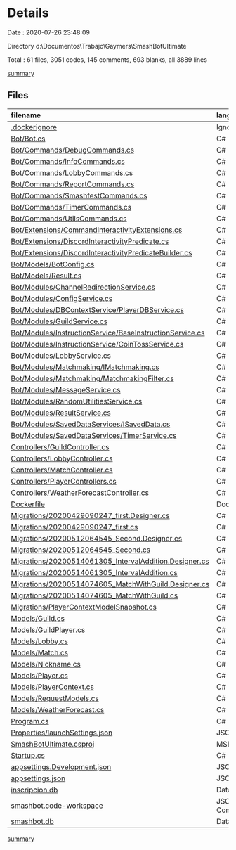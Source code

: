 # Details

Date : 2020-07-26 23:48:09

Directory d:\Documentos\Trabajo\Gaymers\SmashBotUltimate

Total : 61 files,  3051 codes, 145 comments, 693 blanks, all 3889 lines

[summary](results.md)

## Files
| filename | language | code | comment | blank | total |
| :--- | :--- | ---: | ---: | ---: | ---: |
| [.dockerignore](/.dockerignore) | Ignore | 2 | 0 | 0 | 2 |
| [Bot/Bot.cs](/Bot/Bot.cs) | C# | 87 | 1 | 18 | 106 |
| [Bot/Commands/DebugCommands.cs](/Bot/Commands/DebugCommands.cs) | C# | 19 | 0 | 2 | 21 |
| [Bot/Commands/InfoCommands.cs](/Bot/Commands/InfoCommands.cs) | C# | 31 | 1 | 5 | 37 |
| [Bot/Commands/LobbyCommands.cs](/Bot/Commands/LobbyCommands.cs) | C# | 73 | 4 | 10 | 87 |
| [Bot/Commands/ReportCommands.cs](/Bot/Commands/ReportCommands.cs) | C# | 130 | 6 | 39 | 175 |
| [Bot/Commands/SmashfestCommands.cs](/Bot/Commands/SmashfestCommands.cs) | C# | 165 | 1 | 43 | 209 |
| [Bot/Commands/TimerCommands.cs](/Bot/Commands/TimerCommands.cs) | C# | 27 | 0 | 6 | 33 |
| [Bot/Commands/UtilsCommands.cs](/Bot/Commands/UtilsCommands.cs) | C# | 22 | 0 | 5 | 27 |
| [Bot/Extensions/CommandInteractivityExtensions.cs](/Bot/Extensions/CommandInteractivityExtensions.cs) | C# | 15 | 6 | 5 | 26 |
| [Bot/Extensions/DiscordInteractivityPredicate.cs](/Bot/Extensions/DiscordInteractivityPredicate.cs) | C# | 31 | 0 | 2 | 33 |
| [Bot/Extensions/DiscordInteractivityPredicateBuilder.cs](/Bot/Extensions/DiscordInteractivityPredicateBuilder.cs) | C# | 44 | 0 | 8 | 52 |
| [Bot/Models/BotConfig.cs](/Bot/Models/BotConfig.cs) | C# | 17 | 0 | 2 | 19 |
| [Bot/Models/Result.cs](/Bot/Models/Result.cs) | C# | 23 | 0 | 7 | 30 |
| [Bot/Modules/ChannelRedirectionService.cs](/Bot/Modules/ChannelRedirectionService.cs) | C# | 27 | 0 | 5 | 32 |
| [Bot/Modules/ConfigService.cs](/Bot/Modules/ConfigService.cs) | C# | 6 | 0 | 1 | 7 |
| [Bot/Modules/DBContextService/PlayerDBService.cs](/Bot/Modules/DBContextService/PlayerDBService.cs) | C# | 122 | 1 | 37 | 160 |
| [Bot/Modules/GuildService.cs](/Bot/Modules/GuildService.cs) | C# | 51 | 0 | 8 | 59 |
| [Bot/Modules/InstructionService/BaseInstructionService.cs](/Bot/Modules/InstructionService/BaseInstructionService.cs) | C# | 9 | 0 | 2 | 11 |
| [Bot/Modules/InstructionService/CoinTossService.cs](/Bot/Modules/InstructionService/CoinTossService.cs) | C# | 62 | 11 | 17 | 90 |
| [Bot/Modules/LobbyService.cs](/Bot/Modules/LobbyService.cs) | C# | 98 | 13 | 15 | 126 |
| [Bot/Modules/Matchmaking/IMatchmaking.cs](/Bot/Modules/Matchmaking/IMatchmaking.cs) | C# | 6 | 0 | 0 | 6 |
| [Bot/Modules/Matchmaking/MatchmakingFilter.cs](/Bot/Modules/Matchmaking/MatchmakingFilter.cs) | C# | 45 | 0 | 9 | 54 |
| [Bot/Modules/MessageService.cs](/Bot/Modules/MessageService.cs) | C# | 6 | 0 | 1 | 7 |
| [Bot/Modules/RandomUtilitiesService.cs](/Bot/Modules/RandomUtilitiesService.cs) | C# | 15 | 0 | 2 | 17 |
| [Bot/Modules/ResultService.cs](/Bot/Modules/ResultService.cs) | C# | 36 | 0 | 8 | 44 |
| [Bot/Modules/SavedDataServices/ISavedData.cs](/Bot/Modules/SavedDataServices/ISavedData.cs) | C# | 8 | 0 | 0 | 8 |
| [Bot/Modules/SavedDataServices/TimerService.cs](/Bot/Modules/SavedDataServices/TimerService.cs) | C# | 57 | 0 | 10 | 67 |
| [Controllers/GuildController.cs](/Controllers/GuildController.cs) | C# | 96 | 0 | 22 | 118 |
| [Controllers/LobbyController.cs](/Controllers/LobbyController.cs) | C# | 45 | 0 | 7 | 52 |
| [Controllers/MatchController.cs](/Controllers/MatchController.cs) | C# | 159 | 20 | 32 | 211 |
| [Controllers/PlayerControllers.cs](/Controllers/PlayerControllers.cs) | C# | 135 | 14 | 38 | 187 |
| [Controllers/WeatherForecastController.cs](/Controllers/WeatherForecastController.cs) | C# | 35 | 0 | 5 | 40 |
| [Dockerfile](/Dockerfile) | Dockerfile | 14 | 11 | 8 | 33 |
| [Migrations/20200429090247_first.Designer.cs](/Migrations/20200429090247_first.Designer.cs) | C# | 124 | 1 | 40 | 165 |
| [Migrations/20200429090247_first.cs](/Migrations/20200429090247_first.cs) | C# | 138 | 0 | 15 | 153 |
| [Migrations/20200512064545_Second.Designer.cs](/Migrations/20200512064545_Second.Designer.cs) | C# | 128 | 1 | 42 | 171 |
| [Migrations/20200512064545_Second.cs](/Migrations/20200512064545_Second.cs) | C# | 28 | 0 | 5 | 33 |
| [Migrations/20200514061305_IntervalAddition.Designer.cs](/Migrations/20200514061305_IntervalAddition.Designer.cs) | C# | 130 | 1 | 43 | 174 |
| [Migrations/20200514061305_IntervalAddition.cs](/Migrations/20200514061305_IntervalAddition.cs) | C# | 22 | 0 | 3 | 25 |
| [Migrations/20200514074605_MatchWithGuild.Designer.cs](/Migrations/20200514074605_MatchWithGuild.Designer.cs) | C# | 132 | 1 | 44 | 177 |
| [Migrations/20200514074605_MatchWithGuild.cs](/Migrations/20200514074605_MatchWithGuild.cs) | C# | 21 | 0 | 3 | 24 |
| [Migrations/PlayerContextModelSnapshot.cs](/Migrations/PlayerContextModelSnapshot.cs) | C# | 130 | 1 | 44 | 175 |
| [Models/Guild.cs](/Models/Guild.cs) | C# | 12 | 0 | 4 | 16 |
| [Models/GuildPlayer.cs](/Models/GuildPlayer.cs) | C# | 14 | 9 | 2 | 25 |
| [Models/Lobby.cs](/Models/Lobby.cs) | C# | 14 | 0 | 1 | 15 |
| [Models/Match.cs](/Models/Match.cs) | C# | 19 | 3 | 11 | 33 |
| [Models/Nickname.cs](/Models/Nickname.cs) | C# | 12 | 0 | 6 | 18 |
| [Models/Player.cs](/Models/Player.cs) | C# | 22 | 2 | 9 | 33 |
| [Models/PlayerContext.cs](/Models/PlayerContext.cs) | C# | 48 | 12 | 14 | 74 |
| [Models/RequestModels.cs](/Models/RequestModels.cs) | C# | 11 | 0 | 2 | 13 |
| [Models/WeatherForecast.cs](/Models/WeatherForecast.cs) | C# | 11 | 0 | 5 | 16 |
| [Program.cs](/Program.cs) | C# | 16 | 20 | 2 | 38 |
| [Properties/launchSettings.json](/Properties/launchSettings.json) | JSON | 30 | 0 | 1 | 31 |
| [SmashBotUltimate.csproj](/SmashBotUltimate.csproj) | MSBuild | 19 | 0 | 0 | 19 |
| [Startup.cs](/Startup.cs) | C# | 69 | 5 | 13 | 87 |
| [appsettings.Development.json](/appsettings.Development.json) | JSON | 9 | 0 | 1 | 10 |
| [appsettings.json](/appsettings.json) | JSON | 14 | 0 | 1 | 15 |
| [inscripcion.db](/inscripcion.db) | Database | 81 | 0 | 2 | 83 |
| [smashbot.code-workspace](/smashbot.code-workspace) | JSON with Comments | 11 | 0 | 1 | 12 |
| [smashbot.db](/smashbot.db) | Database | 68 | 0 | 0 | 68 |

[summary](results.md)
